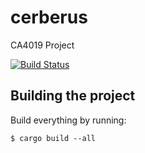 # cerberus
CA4019 Project

[![Build Status](http://cpssd1-drone.computing.dcu.ie/api/badges/CPSSD/cerberus/status.svg)](http://cpssd1-drone.computing.dcu.ie/CPSSD/cerberus)

## Building the project

Build everything by running:

```
$ cargo build --all
```
